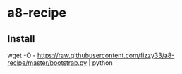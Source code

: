 # a8-recipe

## Install
wget -O - https://raw.githubusercontent.com/fizzy33/a8-recipe/master/bootstrap.py | python
